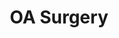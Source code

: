 ---
name: OA
description: Midfoot Arthritis
area: midfoot
layout: condition
title: OA Surgery
tags: midfoot
symptoms: |
    Patients often present with pain in the midfoot, usually when walking. They may have a bony prominence or swelling. There may have been previous injury to the foot.
investigation-gp: |
    *Weight bearing* Xrays (AP & Lateral).
investigation-surgeon: |
    CT scan
---